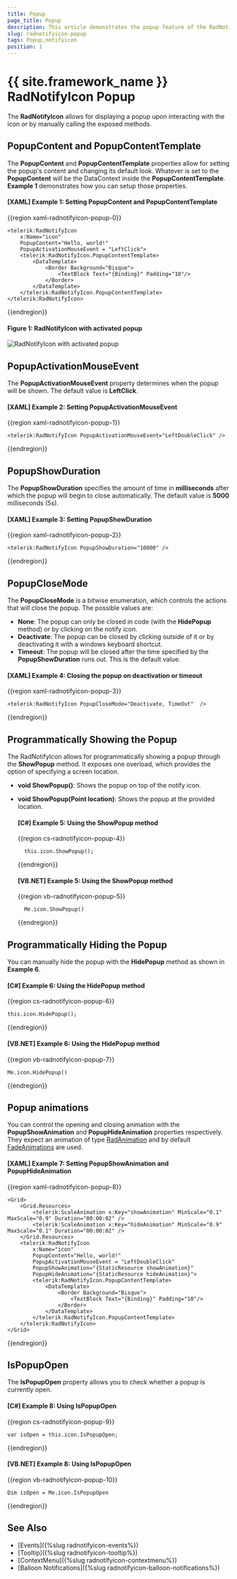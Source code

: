 ```yaml
---
title: Popup
page_title: Popup
description: This article demonstrates the popup feature of the RadNotifyIcon. 
slug: radnotifyicon-popup
tags: Popup,notifyicon
position: 1
---
```


# {{ site.framework_name }} RadNotifyIcon Popup

The __RadNotifyIcon__ allows for displaying a popup upon interacting with the icon or by manually calling the exposed methods. 

## PopupContent and PopupContentTemplate

The __PopupContent__ and __PopupContentTemplate__ properties allow for setting the popup's content and changing its default look. Whatever is set to the __PopupContent__ will be the DataContext inside the __PopupContentTemplate__. __Example 1__ demonstrates how you can setup those properties. 

#### __[XAML] Example 1: Setting PopupContent and PopupContentTemplate__
{{region xaml-radnotifyicon-popup-0}}
    
    <telerik:RadNotifyIcon
        x:Name="icon"
        PopupContent="Hello, world!"
        PopupActivationMouseEvent = "LeftClick">
        <telerik:RadNotifyIcon.PopupContentTemplate>
            <DataTemplate>
                <Border Background="Bisque">
                    <TextBlock Text="{Binding}" Padding="10"/>
                </Border>
            </DataTemplate>
        </telerik:RadNotifyIcon.PopupContentTemplate>
    </telerik:RadNotifyIcon>
{{endregion}}

#### __Figure 1: RadNotifyIcon with activated popup__

![RadNotifyIcon with activated popup](images/radnotifyicon_popup.png)

## PopupActivationMouseEvent

The __PopupActivationMouseEvent__ property determines when the popup will be shown. The default value is __LeftClick__.

#### __[XAML] Example 2: Setting PopupActivationMouseEvent__
{{region xaml-radnotifyicon-popup-1}}
    
    <telerik:RadNotifyIcon PopupActivationMouseEvent="LeftDoubleClick" />
{{endregion}}

## PopupShowDuration

The __PopupShowDuration__ specifies the amount of time in __milliseconds__ after which the popup will begin to close automatically. The default value is __5000__ milliseconds (5s). 

#### __[XAML] Example 3: Setting PopupShowDuration__
{{region xaml-radnotifyicon-popup-2}}
    
    <telerik:RadNotifyIcon PopupShowDuration="10000" />
{{endregion}}

## PopupCloseMode

The __PopupCloseMode__ is a bitwise enumeration, which controls the actions that will close the popup. The possible values are:

* **None**: The popup can only be closed in code (with the __HidePopup__ method) or by clicking on the notify icon. 
* **Deactivate**: The popup can be closed by clicking outside of it or by deactivating it with a windows keyboard shortcut.
* **Timeout**: The popup will be closed after the time specified by the __PopupShowDuration__ runs out. This is the default value.

#### __[XAML] Example 4: Closing the popup on deactivation or timeout__
{{region xaml-radnotifyicon-popup-3}}
    
    <telerik:RadNotifyIcon PopupCloseMode="Deactivate, TimeOut"  />
{{endregion}}

## Programmatically Showing the Popup

The RadNotifyIcon allows for programmatically showing a popup through the __ShowPopup__ method. It exposes one overload, which provides the option of specifying a screen location. 

* **void ShowPopup()**: Shows the popup on top of the notify icon.
* **void ShowPopup(Point location)**: Shows the popup at the provided location.

    #### __[C#] Example 5: Using the ShowPopup method__
    {{region cs-radnotifyicon-popup-4}}

        this.icon.ShowPopup();
    {{endregion}}

    #### __[VB.NET] Example 5: Using the ShowPopup method__
    {{region vb-radnotifyicon-popup-5}}

        Me.icon.ShowPopup()
    {{endregion}}

## Programmatically Hiding the Popup

You can manually hide the popup with the __HidePopup__ method as shown in __Example 6__.

#### __[C#] Example 6: Using the HidePopup method__
{{region cs-radnotifyicon-popup-6}}

    this.icon.HidePopup();
{{endregion}}

#### __[VB.NET] Example 6: Using the HidePopup method__
{{region vb-radnotifyicon-popup-7}}

    Me.icon.HidePopup()
{{endregion}}

## Popup animations

You can control the opening and closing animation with the __PopupShowAnimation__ and __PopupHideAnimation__ properties respectively. They expect an animation of type [RadAnimation](https://docs.telerik.com/devtools/wpf/api/telerik.windows.controls.animation.radanimation) and by default [FadeAnimations](https://docs.telerik.com/devtools/wpf/api/telerik.windows.controls.animation.fadeanimation) are used.

#### __[XAML] Example 7: Setting PopupShowAnimation and PopupHideAnimation__
{{region xaml-radnotifyicon-popup-8}}

    <Grid>
        <Grid.Resources>
            <telerik:ScaleAnimation x:Key="showAnimation" MinScale="0.1" MaxScale="0.9" Duration="00:00:02" />
            <telerik:ScaleAnimation x:Key="hideAnimation" MinScale="0.9" MaxScale="0.1" Duration="00:00:02" />
        </Grid.Resources>
        <telerik:RadNotifyIcon
            x:Name="icon"
            PopupContent="Hello, world!"
            PopupActivationMouseEvent = "LeftDoubleClick"
            PopupShowAnimation="{StaticResource showAnimation}"
            PopupHideAnimation="{StaticResource hideAnimation}">
            <telerik:RadNotifyIcon.PopupContentTemplate>
                <DataTemplate>
                    <Border Background="Bisque">
                        <TextBlock Text="{Binding}" Padding="10"/>
                    </Border>
                </DataTemplate>
            </telerik:RadNotifyIcon.PopupContentTemplate>
        </telerik:RadNotifyIcon>
    </Grid>
{{endregion}}

## IsPopupOpen

The __IsPopupOpen__ property allows you to check whether a popup is currently open.

#### __[C#] Example 8: Using IsPopupOpen__
{{region cs-radnotifyicon-popup-9}}

    var isOpen = this.icon.IsPopupOpen;
{{endregion}}

#### __[VB.NET] Example 8: Using IsPopupOpen__
{{region vb-radnotifyicon-popup-10}}

    Dim isOpen = Me.icon.IsPopupOpen
{{endregion}}

## See Also 

* [Events]({%slug radnotifyicon-events%})
* [Tooltip]({%slug radnotifyicon-tooltip%})
* [ContextMenu]({%slug radnotifyicon-contextmenu%})
* [Balloon Notifications]({%slug radnotifyicon-balloon-notifications%})